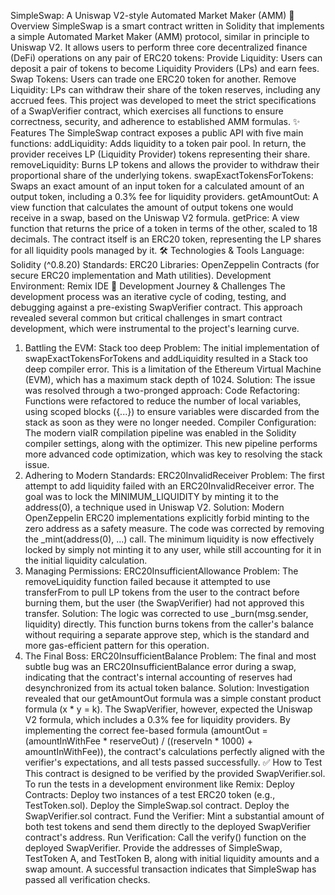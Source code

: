 SimpleSwap: A Uniswap V2-style Automated Market Maker (AMM)
📖 Overview
SimpleSwap is a smart contract written in Solidity that implements a simple Automated Market Maker (AMM) protocol, similar in principle to Uniswap V2. It allows users to perform three core decentralized finance (DeFi) operations on any pair of ERC20 tokens:
Provide Liquidity: Users can deposit a pair of tokens to become Liquidity Providers (LPs) and earn fees.
Swap Tokens: Users can trade one ERC20 token for another.
Remove Liquidity: LPs can withdraw their share of the token reserves, including any accrued fees.
This project was developed to meet the strict specifications of a SwapVerifier contract, which exercises all functions to ensure correctness, security, and adherence to established AMM formulas.
✨ Features
The SimpleSwap contract exposes a public API with five main functions:
addLiquidity: Adds liquidity to a token pair pool. In return, the provider receives LP (Liquidity Provider) tokens representing their share.
removeLiquidity: Burns LP tokens and allows the provider to withdraw their proportional share of the underlying tokens.
swapExactTokensForTokens: Swaps an exact amount of an input token for a calculated amount of an output token, including a 0.3% fee for liquidity providers.
getAmountOut: A view function that calculates the amount of output tokens one would receive in a swap, based on the Uniswap V2 formula.
getPrice: A view function that returns the price of a token in terms of the other, scaled to 18 decimals.
The contract itself is an ERC20 token, representing the LP shares for all liquidity pools managed by it.
🛠️ Technologies & Tools
Language: Solidity (^0.8.20)
Standards: ERC20
Libraries: OpenZeppelin Contracts (for secure ERC20 implementation and Math utilities).
Development Environment: Remix IDE
🚀 Development Journey & Challenges
The development process was an iterative cycle of coding, testing, and debugging against a pre-existing SwapVerifier contract. This approach revealed several common but critical challenges in smart contract development, which were instrumental to the project's learning curve.
1. Battling the EVM: Stack too deep
Problem: The initial implementation of swapExactTokensForTokens and addLiquidity resulted in a Stack too deep compiler error. This is a limitation of the Ethereum Virtual Machine (EVM), which has a maximum stack depth of 1024.
Solution: The issue was resolved through a two-pronged approach:
Code Refactoring: Functions were refactored to reduce the number of local variables, using scoped blocks ({...}) to ensure variables were discarded from the stack as soon as they were no longer needed.
Compiler Configuration: The modern viaIR compilation pipeline was enabled in the Solidity compiler settings, along with the optimizer. This new pipeline performs more advanced code optimization, which was key to resolving the stack issue.
2. Adhering to Modern Standards: ERC20InvalidReceiver
Problem: The first attempt to add liquidity failed with an ERC20InvalidReceiver error. The goal was to lock the MINIMUM_LIQUIDITY by minting it to the address(0), a technique used in Uniswap V2.
Solution: Modern OpenZeppelin ERC20 implementations explicitly forbid minting to the zero address as a safety measure. The code was corrected by removing the _mint(address(0), ...) call. The minimum liquidity is now effectively locked by simply not minting it to any user, while still accounting for it in the initial liquidity calculation.
3. Managing Permissions: ERC20InsufficientAllowance
Problem: The removeLiquidity function failed because it attempted to use transferFrom to pull LP tokens from the user to the contract before burning them, but the user (the SwapVerifier) had not approved this transfer.
Solution: The logic was corrected to use _burn(msg.sender, liquidity) directly. This function burns tokens from the caller's balance without requiring a separate approve step, which is the standard and more gas-efficient pattern for this operation.
4. The Final Boss: ERC20InsufficientBalance
Problem: The final and most subtle bug was an ERC20InsufficientBalance error during a swap, indicating that the contract's internal accounting of reserves had desynchronized from its actual token balance.
Solution: Investigation revealed that our getAmountOut formula was a simple constant product formula (x * y = k). The SwapVerifier, however, expected the Uniswap V2 formula, which includes a 0.3% fee for liquidity providers. By implementing the correct fee-based formula (amountOut = (amountInWithFee * reserveOut) / ((reserveIn * 1000) + amountInWithFee)), the contract's calculations perfectly aligned with the verifier's expectations, and all tests passed successfully.
✅ How to Test
This contract is designed to be verified by the provided SwapVerifier.sol. To run the tests in a development environment like Remix:
Deploy Contracts:
Deploy two instances of a test ERC20 token (e.g., TestToken.sol).
Deploy the SimpleSwap.sol contract.
Deploy the SwapVerifier.sol contract.
Fund the Verifier:
Mint a substantial amount of both test tokens and send them directly to the deployed SwapVerifier contract's address.
Run Verification:
Call the verify() function on the deployed SwapVerifier.
Provide the addresses of SimpleSwap, TestToken A, and TestToken B, along with initial liquidity amounts and a swap amount.
A successful transaction indicates that SimpleSwap has passed all verification checks.
